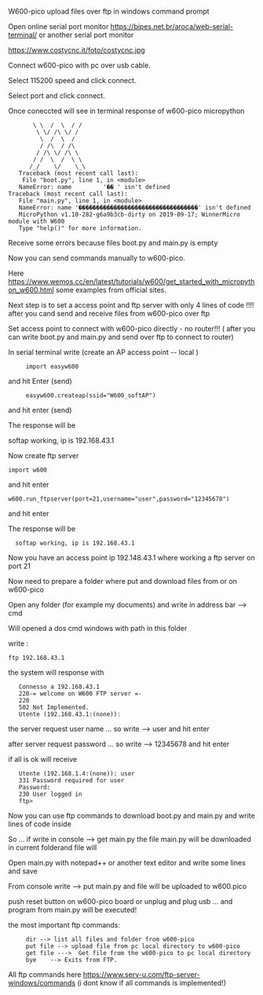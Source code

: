 W600-pico upload files over ftp in windows command prompt

Open online serial port monitor https://bipes.net.br/aroca/web-serial-terminal/ or another serial port monitor

<https://www.costycnc.it/foto/costycnc.jpg>

Connect w600-pico with pc over usb cable.

Select 115200 speed and click connect.

Select port and click connect.

Once coneccted will see in terminal response of w600-pico micropython

           \ \  /  \  / /                                                                                                                                   
            \ \/ /\ \/ /                                                                                                                                    
             \  /  \  /                                                                                                                                     
             / /\  / /\                                                                                                                                     
            / /\ \/ /\ \                                                                                                                                    
           / /  \  /  \ \                                                                                                                                   
          /_/    \/    \_\                                                                                                                                  
       Traceback (most recent call last):                                                                                                                    
        File "boot.py", line 1, in <module>                                                                                                                 
       NameError: name         '�� ' isn't defined                                                                                                                          Traceback (most recent call last):                                                                                                                    
       File "main.py", line 1, in <module>                                                                                                                 
       NameError: name '����������������������������������' isn't defined                                                                                    
       MicroPython v1.10-282-g6a9b3cb-dirty on 2019-09-17; WinnerMicro module with W600                                                                      
       Type "help()" for more information.  
       
Receive some errors because files boot.py   and main.py is empty    

Now you can send commands manually to w600-pico.

Here https://www.wemos.cc/en/latest/tutorials/w600/get_started_with_micropython_w600.html  some examples from official sites.

Next step is to set a access point and ftp server with only 4 lines of code !!!! after you cand send and receive files from w600-pico over ftp

Set access point to connect with w600-pico directly - no router!!! ( after you can write boot.py and main.py and send over ftp to connect to router)

In serial terminal write (create an AP access point -- local )

         import easyw600

and hit Enter (send)

         easyw600.createap(ssid="W600_softAP")
    
and hit enter (send)

The response will be 
                                                                                                            
   softap working, ip is 192.168.43.1   

Now create ftp server

    import w600
    
and hit enter   

    w600.run_ftpserver(port=21,username="user",password="12345678")
    
and hit enter  

The response will be
                                                                                                            
      softap working, ip is 192.168.43.1
      
Now you have an access point ip 192.148.43.1 where working a ftp server on port 21 

Now need to prepare a folder where put and download files from or on w600-pico
     
Open any folder   (for example my documents) and write in address bar -->  cmd  

Will opened a dos cmd windows with path in this folder

write :

    ftp 192.168.43.1
    
the system will response with    

       Connesso a 192.168.43.1
       220-= welcome on W600 FTP server =-
       220
       502 Not Implemented.
       Utente (192.168.43.1:(none)):
       
the server request user name ... so write  -->  user       and hit enter

after server request password ... so write  --> 12345678   and hit enter

if all is ok will receive

       Utente (192.168.1.4:(none)): user
       331 Password required for user
       Password:
       230 User logged in
       ftp>

Now you can use ftp commands to download boot.py and main.py and write lines of code inside

So ... if write in console --> get main.py  the file main.py will be downloaded in current folderand file will 

Open main.py with notepad++ or another text editor and write some lines and save

From console write --> put main.py   and file will be uploaded to w600.pico

push reset button on w600-pico board or unplug and plug usb ... and program from main.py will be executed!



the most important ftp commands:

         dir --> list all files and folder from w600-pico
         put file --> upload file from pc local directory to w600-pico
         get file --->	Get file from the w600-pico to pc local directory
         bye	--> Exits from FTP.

All ftp commands here https://www.serv-u.com/ftp-server-windows/commands (i dont know if all commands is implemented!) 
